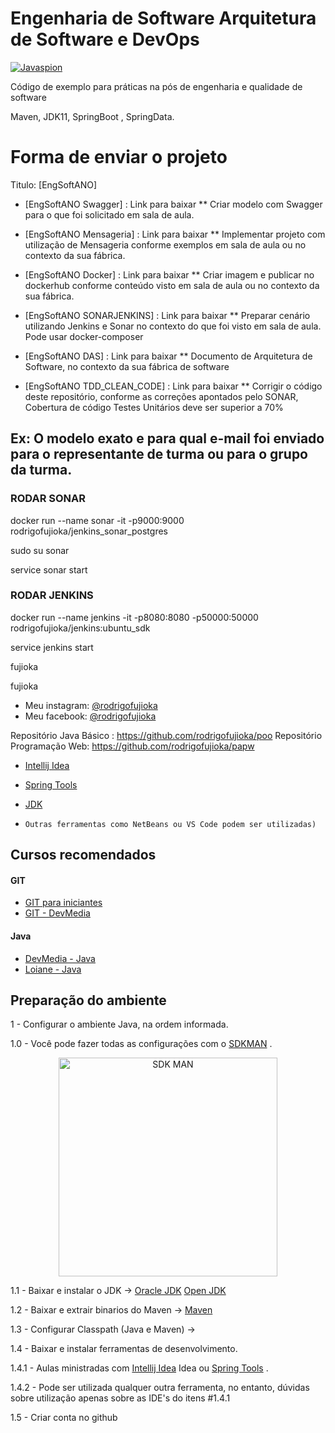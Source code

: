 # Engenharia de Software Arquitetura de Software e DevOps 

<a href="http://www.rodrigofujioka.com/" target="_blank"><img src="https://github.com/rodrigofujioka/javabasico/blob/master/resources/javaspion.png" alt="Javaspion" /></a>
</p>
     
Código de exemplo para práticas na pós de engenharia e qualidade de software

 Maven, JDK11, SpringBoot , SpringData. 


# Forma de enviar o projeto  

Titulo: [EngSoftANO]

* [EngSoftANO Swagger] :  Link para baixar
** Criar modelo com Swagger para o que foi solicitado em sala de aula. 

* [EngSoftANO Mensageria] :  Link para baixar
** Implementar projeto com utilização de Mensageria conforme exemplos em sala de aula ou no contexto da sua fábrica. 

* [EngSoftANO Docker] :  Link para baixar
** Criar imagem e publicar no dockerhub conforme conteúdo visto em sala de aula ou no contexto da sua fábrica. 

* [EngSoftANO SONARJENKINS] :  Link para baixar
** Preparar cenário utilizando Jenkins e Sonar no contexto do que foi visto em sala de aula. Pode usar docker-composer

* [EngSoftANO DAS] :  Link para baixar 
** Documento de Arquitetura de Software, no contexto da sua fábrica de software

* [EngSoftANO TDD_CLEAN_CODE] :  Link para baixar 
** Corrigir o código deste repositório, conforme as correções apontados pelo SONAR, Cobertura de código Testes Unitários deve ser superior a 70% 

## Ex: O modelo exato e para qual e-mail foi enviado para o representante de turma ou para o grupo da turma.
 


### RODAR SONAR
docker run --name sonar -it -p9000:9000 rodrigofujioka/jenkins_sonar_postgres

sudo su sonar

service sonar start

### RODAR JENKINS
docker run --name jenkins -it -p8080:8080 -p50000:50000 rodrigofujioka/jenkins:ubuntu_sdk

service jenkins start   

fujioka

fujioka


* Meu instagram: [@rodrigofujioka](https://www.instagram.com/rodrigofujioka) 
* Meu facebook: [@rodrigofujioka](https://www.facebook.com/rodrigofujioka)

Repositório Java Básico : https://github.com/rodrigofujioka/poo
Repositório Programação Web: https://github.com/rodrigofujioka/papw 

- [Intellij Idea](https://www.jetbrains.com/idea/) 
- [Spring Tools](https://spring.io/tools)  
- [JDK](https://jdk.java.net/java-se-ri/11)

- ```Outras ferramentas como NetBeans ou VS Code podem ser utilizadas)```

## Cursos recomendados

#### GIT
- [GIT para iniciantes](https://www.udemy.com/git-e-github-para-iniciantes/)
- [GIT - DevMedia](https://www.devmedia.com.br/guia/git-e-github/37585)

#### Java
- [DevMedia - Java](https://www.devmedia.com.br/guia/programador-java/37809)
- [Loiane - Java](https://loiane.training/curso/java-basico)


## Preparação do ambiente


1 - Configurar o ambiente Java, na ordem informada. 

1.0 - Você pode fazer todas as configurações com o [SDKMAN](https://sdkman.io/) .

<p align="center">	
<a href="https://sdkman.io/" target="_blank"><img src="https://sdkman.io/assets/img/sdk-man-small-pattern.svg" alt="SDK MAN" width="350" height="350"/></a>	
</p>

1.1 - Baixar e instalar o JDK  -> 
         [Oracle JDK](https://www.oracle.com/technetwork/pt/java/javase/downloads/index.html)
         [Open JDK](https://openjdk.java.net/install/index.html)         

1.2 - Baixar e extrair binarios do Maven -> 
         [Maven](https://maven.apache.org/download.cgi)
         
1.3 - Configurar Classpath (Java e Maven) -> 



1.4 - Baixar e instalar ferramentas de desenvolvimento.

1.4.1 - Aulas ministradas com [Intellij Idea](https://www.jetbrains.com/idea/) Idea ou [Spring Tools](https://spring.io/tools)  .

1.4.2 - Pode ser utilizada qualquer outra ferramenta, no entanto, dúvidas sobre 
utilização apenas sobre as IDE's do itens #1.4.1

1.5 - Criar conta no github 
